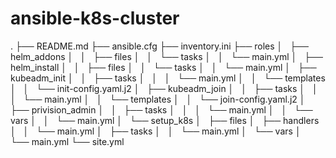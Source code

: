 # ansible-k8s-cluster
<!-- TREEVIEW START -->
.
├── README.md
├── ansible.cfg
├── inventory.ini
├── roles
│   ├── helm_addons
│   │   ├── files
│   │   └── tasks
│   │       └── main.yml
│   ├── helm_install
│   │   ├── files
│   │   └── tasks
│   │       └── main.yml
│   ├── kubeadm_init
│   │   ├── tasks
│   │   │   └── main.yml
│   │   └── templates
│   │       └── init-config.yaml.j2
│   ├── kubeadm_join
│   │   ├── tasks
│   │   │   └── main.yml
│   │   └── templates
│   │       └── join-config.yaml.j2
│   ├── privision_admin
│   │   ├── tasks
│   │   │   └── main.yml
│   │   └── vars
│   │       └── main.yml
│   └── setup_k8s
│       ├── files
│       ├── handlers
│       │   └── main.yml
│       ├── tasks
│       │   └── main.yml
│       └── vars
│           └── main.yml
└── site.yml
<!-- TREEVIEW END -->
